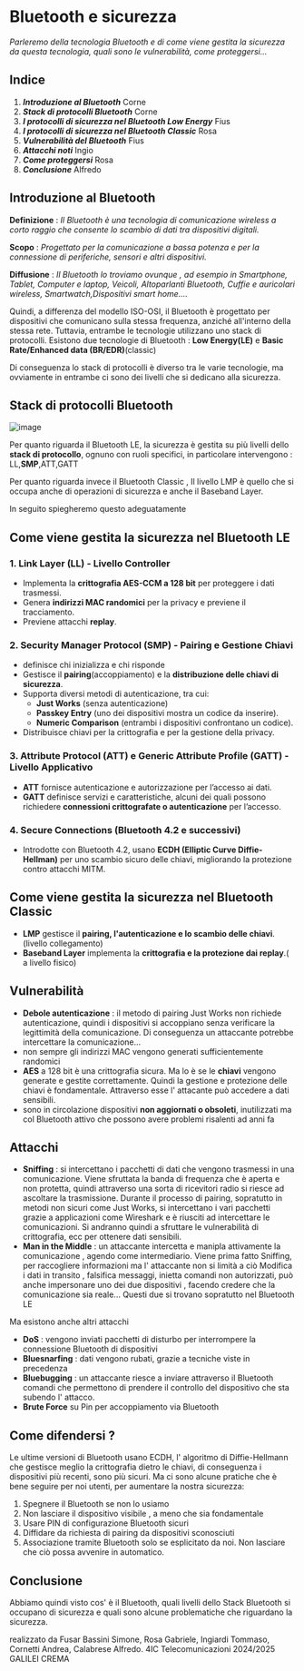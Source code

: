 # Bluetooth e sicurezza
*Parleremo della tecnologia Bluetooth e di come viene gestita la sicurezza da questa tecnologia, quali sono le vulnerabilità, come proteggersi...*

## Indice
1. __***Introduzione al Bluetooth***__  Corne
2. __***Stack di protocolli Bluetooth***__  Corne
3. __***I protocolli di sicurezza nel Bluetooth Low Energy***__  Fius
4. __***I protocolli di sicurezza nel Bluetooth Classic***__  Rosa  
5. __***Vulnerabilità del Bluetooth***__  Fius
6. __***Attacchi noti***__ Ingio
7. __***Come proteggersi***__  Rosa
9. __***Conclusione***__  Alfredo

## Introduzione al Bluetooth
__Definizione__ : *Il Bluetooth è  una tecnologia di comunicazione wireless a corto raggio che consente lo scambio di dati tra dispositivi digitali.*

__Scopo__ : *Progettato per la comunicazione a bassa potenza e per la connessione di periferiche, sensori e altri dispositivi.*

__Diffusione__ : *Il Bluetooth lo troviamo ovunque , ad esempio in Smartphone, Tablet, Computer e laptop, Veicoli, Altoparlanti Bluetooth, Cuffie e auricolari wireless, Smartwatch,Dispositivi smart home....* 

Quindi, a differenza del modello ISO-OSI, il Bluetooth è progettato per dispositivi che comunicano sulla stessa frequenza, anziché all'interno della stessa rete. Tuttavia, entrambe le tecnologie utilizzano uno stack di protocolli.
Esistono due tecnologie di Bluetooth :  **Low Energy(LE)**  e **Basic Rate/Enhanced data (BR/EDR)**(classic)

Di conseguenza lo stack di protocolli è diverso tra le varie tecnologie, ma ovviamente in entrambe ci sono dei livelli che si dedicano alla sicurezza.

## Stack di protocolli Bluetooth
![image](https://github.com/user-attachments/assets/b5f0969a-9729-41c5-b3ae-feb05593e09c)

Per quanto riguarda il Bluetooth LE,  la sicurezza è gestita su più livelli dello **stack di protocollo**, ognuno con ruoli specifici, in particolare intervengono : LL,**SMP**,ATT,GATT

Per quanto riguarda invece il Bluetooth Classic , Il livello LMP è quello che si occupa anche di operazioni di sicurezza e anche il Baseband Layer. 

In seguito spiegheremo questo adeguatamente

## Come viene gestita la sicurezza nel Bluetooth LE
### 1. Link Layer (LL) - Livello Controller  
- Implementa la **crittografia AES-CCM a 128 bit** per proteggere i dati trasmessi.  
- Genera **indirizzi MAC randomici** per la privacy e previene il tracciamento.  
- Previene attacchi **replay**.  

### 2. Security Manager Protocol (SMP) - Pairing e Gestione Chiavi  
- definisce chi inizializza e chi risponde
- Gestisce il **pairing**(accoppiamento) e la **distribuzione delle chiavi di sicurezza**.  
- Supporta diversi metodi di autenticazione, tra cui:  
  - **Just Works** (senza autenticazione)
  - **Passkey Entry** (uno dei dispositivi mostra un codice da inserire).  
  - **Numeric Comparison** (entrambi i dispositivi confrontano un codice).  
- Distribuisce chiavi  per la crittografia e  per la gestione della privacy.  

### 3. Attribute Protocol (ATT) e Generic Attribute Profile (GATT) - Livello Applicativo  
- **ATT** fornisce autenticazione e autorizzazione per l’accesso ai dati.  
- **GATT** definisce servizi e caratteristiche, alcuni dei quali possono richiedere **connessioni crittografate o autenticazione** per l’accesso.  

### 4. Secure Connections (Bluetooth 4.2 e successivi)  
- Introdotte con Bluetooth 4.2, usano **ECDH (Elliptic Curve Diffie-Hellman)** per uno scambio sicuro delle chiavi, migliorando la protezione contro attacchi MITM.  


## Come viene gestita la sicurezza nel Bluetooth Classic
- **LMP** gestisce il **pairing, l'autenticazione e lo scambio delle chiavi**.  (livello collegamento)
- **Baseband Layer** implementa la **crittografia e la protezione dai replay**.( a livello fisico)

## Vulnerabilità
- **Debole autenticazione** : il metodo di pairing Just Works non richiede autenticazione, quindi i dispositivi si accoppiano senza verificare la legittimità della comunicazione. Di conseguenza un attaccante potrebbe intercettare la comunicazione...
- non sempre gli indirizzi MAC vengono generati sufficientemente randomici
- **AES**  a 128 bit è una crittografia sicura. Ma lo è se le **chiavi** vengono generate e gestite correttamente. Quindi la gestione e protezione delle chiavi è fondamentale. Attraverso esse l' attacante può accedere a dati sensibili.
- sono in circolazione dispositivi **non aggiornati o obsoleti**, inutilizzati ma col Bluetooth attivo che possono avere problemi risalenti ad anni fa

## Attacchi
- **Sniffing** : si intercettano i pacchetti di dati che vengono trasmessi in una comunicazione.
  Viene sfruttata la banda di frequenza che è aperta e non protetta, quindi attraverso  una sorta di ricevitori radio si riesce ad ascoltare la trasmissione.
  Durante il processo di pairing, sopratutto in metodi non sicuri come Just Works, si intercettano  i vari pacchetti grazie a applicazioni come Wireshark e è riusciti ad intercettare le comunicazioni.
  Si andranno quindi a sfruttare le vulnerabilità di crittografia, ecc per ottenere dati sensibili.
- **Man in the Middle** : un attaccante intercetta e manipla attivamente la comunicazione , agendo come intermediario.
  Viene prima fatto Sniffing, per raccogliere informazioni ma l' attaccante non si limità a ciò
  Modifica i dati in transito , falsifica messaggi, inietta comandi non autorizzati, può anche impersonare uno dei due dispositivi , facendo credere che la comunicazione sia reale...
  Questi due si trovano sopratutto nel Bluetooth LE

Ma esistono anche altri attacchi
- **DoS** : vengono inviati pacchetti di disturbo per interrompere la connessione Bluetooth di dispositivi
- **Bluesnarfing** : dati vengono rubati, grazie a tecniche viste in precedenza
- **Bluebugging** : un attaccante riesce a inviare attraverso il Bluetooth comandi che permettono di prendere il controllo del dispositivo che sta subendo l' attacco.
- **Brute Force** su Pin per accoppiamento via Bluetooth

## Come difendersi ? 
Le ultime versioni di Bluetooth usano ECDH, l' algoritmo di Diffie-Hellmann che gestisce meglio la crittografia dietro le chiavi, di conseguenza i dispositivi più recenti, sono più sicuri.
Ma ci sono alcune pratiche che è bene seguire per noi utenti, per aumentare la nostra sicurezza:
1. Spegnere il Bluetooth se non lo usiamo
2. Non lasciare il dispositivo visibile , a meno che sia fondamentale
3. Usare PIN di configurazione Bluetooth sicuri
4. Diffidare da richiesta di pairing da dispositivi sconosciuti
5. Associazione tramite Bluetooth solo se esplicitato da noi. Non lasciare che ciò possa avvenire in automatico.


## Conclusione 

Abbiamo quindi visto cos' è il Bluetooth, quali livelli dello Stack Bluetooth si occupano di sicurezza e quali sono alcune problematiche che riguardano la sicurezza.


realizzato da Fusar Bassini Simone, Rosa Gabriele, Ingiardi Tommaso, Cornetti Andrea, Calabrese Alfredo.
4IC Telecomunicazioni 2024/2025 GALILEI CREMA
